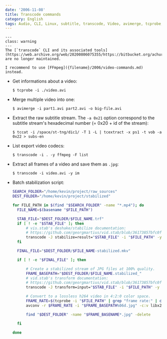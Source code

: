 ```yaml
---
date: '2006-11-08'
title: Transcode commands
category: English
tags: Audio, CLI, Linux, subtitle, transcode, Video, avimerge, tcprobe, tccat, mp4, vid.stab, mkv, x264
---
```


```{admonition} Unmaintained project
---
class: warning
---
The [`transcode` CLI and its associated tools](https://web.archive.org/web/20200806075355/https://bitbucket.org/achurch_/transcode/wiki/Home) are no longer maintained.

I recommend to use [FFmpeg]({filename}/2006/video-commands.md) instead.
```

- Get informations about a video:

  ```shell-session
  $ tcprobe -i ./video.avi
  ```

- Merge multiple video into one:

  ```shell-session
  $ avimerge -i part1.avi part2.avi -o big-file.avi
  ```

- Extract the raw subtitle stream. The `-a 0x21` option correspond to the
  subtitle stream's hexadecimal number (= 0x20 + id of the stream):

  ```shell-session
  $ tccat -i /space/st-tng/dic1/ -T 1 -L | tcextract -x ps1 -t vob -a 0x22 > subs-en
  ```

- List export video codecs:

  ```shell-session
  $ transcode -i . -y ffmpeg -F list
  ```

- Extract all frames of a video and save them as `.jpg`:

  ```shell-session
  $ transcode -i video.avi -y im
  ```

- Batch stabilization script:

  ```bash
  SEARCH_FOLDER="/home/kevin/project/raw_sources"
  DEST_FOLDER="/home/kevin/project/stabilized"

  for FILE_PATH in $(find "$SEARCH_FOLDER" -name "*.mp4"); do
  	FILE_NAME=$(basename "$FILE_PATH")

  	STAB_FILE="$DEST_FOLDER/$FILE_NAME.trf"
  	if [ ! -e "$STAB_FILE" ]; then
  		# vis.stab's deshake/stabilize documentation:
  		# https://github.com/georgmartius/vid.stab/blob/36173857bfc0fa111983a5934f2cc6322969e928/transcode/filter_deshake.c#L75-L106
  		transcode -J stabilize=result="$STAB_FILE" -i "$FILE_PATH" -y null,null -o dummy
  	fi

  	FINAL_FILE="$DEST_FOLDER/$FILE_NAME-stabilized.mkv"

  	if [ ! -e "$FINAL_FILE" ]; then

  		# Create a stabilized stream of JPG files at 100% quality.
  		FRAME_BASEPATH="$DEST_FOLDER/$FILE_NAME.stabilized_"
  		# vid.stab's transform documentation:
  		# https://github.com/georgmartius/vid.stab/blob/36173857bfc0fa111983a5934f2cc6322969e928/src/transform.h#L122-L149
  		transcode -J transform=input="$STAB_FILE" -i "$FILE_PATH" -y jpg,null -F 100 -o "$FRAME_BASEPATH"

  		# Convert to a lossless h264 video in 4:2:0 color space.
  		FRAME_RATE=$(tcprobe -i "$FILE_PATH" | grep "frame rate:" | cut -d ':' -f 2 | cut -d ' ' -f 3)
  		avconv -r $FRAME_RATE -i "$FRAME_BASEPATH%06d.jpg" -c:v libx264 -pix_fmt yuv420p -preset veryfast -qp 0 "$FINAL_FILE"

  		find "$DEST_FOLDER" -name "$FRAME_BASENAME*.jpg" -delete

  	fi

  done
  ```
